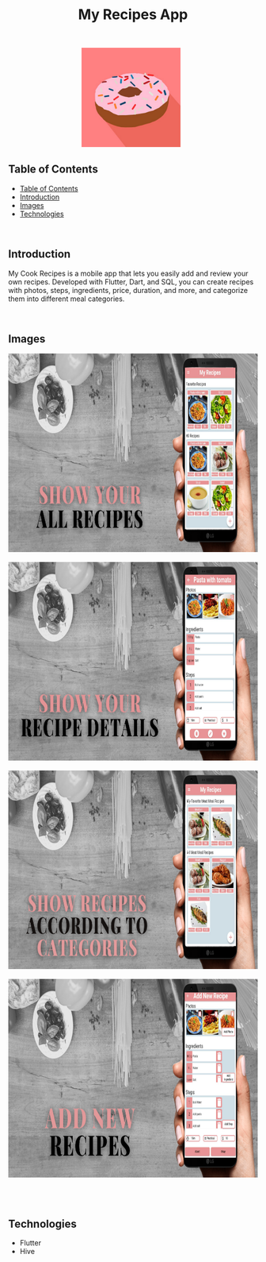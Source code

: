 <h1 align="center"> My Recipes App</h1> <br> 
<p align="center">
<img src = "images/logo.png" height=200> &nbsp;
</p>
<!-- START doctoc generated TOC please keep comment here to allow auto update -->
<!-- DON'T EDIT THIS SECTION, INSTEAD RE-RUN doctoc TO UPDATE -->

## Table of Contents

- [Table of Contents](#table-of-contents)
- [Introduction](#introduction)
- [Images](#images)
- [Technologies](#technologies)

<!-- END doctoc generated TOC please keep comment here to allow auto update -->

<br>

## Introduction

My Cook Recipes is a mobile app that lets you easily add and review your own recipes. Developed with Flutter, Dart, and SQL, you can create recipes with photos, steps, ingredients, price, duration, and more, and categorize them into different meal categories.

<br>

## Images

<img src = "images/1.png" height=400> &nbsp;
<img src = "images/2.png" height=400> &nbsp;
<img src = "images/3.png" height=400> &nbsp;
<img src = "images/4.png" height=400> &nbsp;

<br>

## Technologies

- Flutter
- Hive
